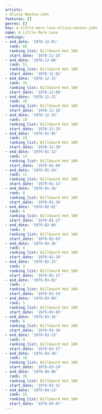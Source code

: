 ```yaml
---
artists:
- Olivia Newton-John
features: []
genres: []
key: a-little-more-love-olivia-newton-john
name: A Little More Love
rankings:
- end_date: '1978-12-01'
  rank: 68
  ranking_list: Billboard Hot 100
  start_date: '1978-11-25'
- end_date: '1978-12-08'
  rank: 52
  ranking_list: Billboard Hot 100
  start_date: '1978-12-02'
- end_date: '1978-12-15'
  rank: 35
  ranking_list: Billboard Hot 100
  start_date: '1978-12-09'
- end_date: '1978-12-22'
  rank: 26
  ranking_list: Billboard Hot 100
  start_date: '1978-12-16'
- end_date: '1978-12-29'
  rank: 19
  ranking_list: Billboard Hot 100
  start_date: '1978-12-23'
- end_date: '1979-01-05'
  rank: 19
  ranking_list: Billboard Hot 100
  start_date: '1978-12-30'
- end_date: '1979-01-12'
  rank: 13
  ranking_list: Billboard Hot 100
  start_date: '1979-01-06'
- end_date: '1979-01-19'
  rank: 11
  ranking_list: Billboard Hot 100
  start_date: '1979-01-13'
- end_date: '1979-01-26'
  rank: 8
  ranking_list: Billboard Hot 100
  start_date: '1979-01-20'
- end_date: '1979-02-02'
  rank: 6
  ranking_list: Billboard Hot 100
  start_date: '1979-01-27'
- end_date: '1979-02-09'
  rank: 4
  ranking_list: Billboard Hot 100
  start_date: '1979-02-03'
- end_date: '1979-02-16'
  rank: 4
  ranking_list: Billboard Hot 100
  start_date: '1979-02-10'
- end_date: '1979-02-23'
  rank: 3
  ranking_list: Billboard Hot 100
  start_date: '1979-02-17'
- end_date: '1979-03-02'
  rank: 3
  ranking_list: Billboard Hot 100
  start_date: '1979-02-24'
- end_date: '1979-03-09'
  rank: 5
  ranking_list: Billboard Hot 100
  start_date: '1979-03-03'
- end_date: '1979-03-16'
  rank: 6
  ranking_list: Billboard Hot 100
  start_date: '1979-03-10'
- end_date: '1979-03-23'
  rank: 9
  ranking_list: Billboard Hot 100
  start_date: '1979-03-17'
- end_date: '1979-03-30'
  rank: 10
  ranking_list: Billboard Hot 100
  start_date: '1979-03-24'
- end_date: '1979-04-06'
  rank: 20
  ranking_list: Billboard Hot 100
  start_date: '1979-03-31'
- end_date: '1979-04-13'
  rank: 55
  ranking_list: Billboard Hot 100
  start_date: '1979-04-07'
---
```


